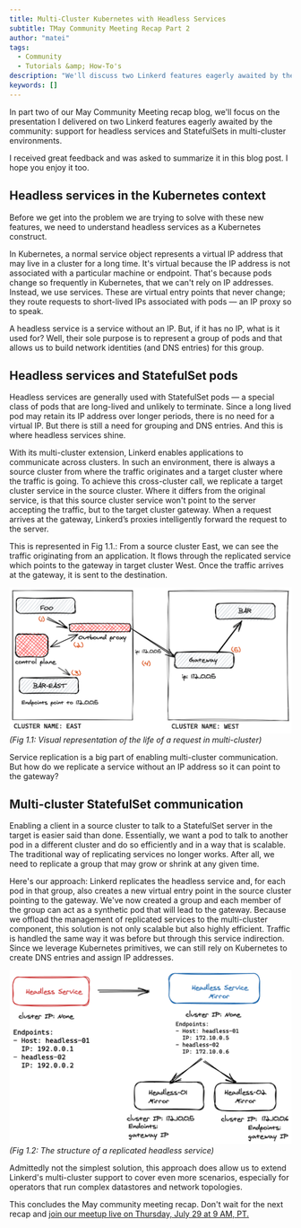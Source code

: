 ```yaml
---
title: Multi-Cluster Kubernetes with Headless Services
subtitle: TMay Community Meeting Recap Part 2
author: "matei"
tags:
  - Community
  - Tutorials &amp; How-To's
description: "We'll discuss two Linkerd features eagerly awaited by the community:  support for headless services and StatefulSets in multi-cluster environments."
keywords: []
---
```


In part two of our May Community Meeting recap blog, we'll focus on the
presentation I delivered on two Linkerd features eagerly awaited by the
community: support for headless services and StatefulSets in multi-cluster
environments.

I received great feedback and was asked to summarize it in this blog post.  I
hope you enjoy it too.

## Headless services in the Kubernetes context

Before we get into the problem we are trying to solve with these new features,
we need to understand headless services as a Kubernetes construct.

In Kubernetes, a normal service object represents a virtual IP address that may
live in a cluster for a long time. It's virtual because the IP address is not
associated with a particular machine or endpoint. That's because pods change so
frequently in Kubernetes, that we can't rely on IP addresses.  Instead, we use
services. These are virtual entry points that never change; they route requests
to short-lived IPs associated with pods — an IP proxy so to speak.

A headless service is a service without an IP. But, if it has no IP, what is it
used for? Well, their sole purpose is to represent a group of pods and that
allows us to build network identities (and DNS entries) for this group.

## Headless services and StatefulSet pods

Headless services are generally used with StatefulSet pods — a special class of
pods that are long-lived and unlikely to terminate. Since a long lived pod may
retain its IP address over longer periods, there is no need for a virtual IP.
But there is still a need for grouping and DNS entries. And this is where
headless services shine.

With its multi-cluster extension, Linkerd enables applications to communicate
across clusters. In such an environment, there is always a source cluster from
where the traffic originates and a target cluster where the traffic is going.
To achieve this cross-cluster call, we replicate a target cluster service in
the source cluster. Where it differs from the original service, is that this
source cluster service won't point to the server accepting the traffic, but to
the target cluster gateway. When a request arrives at the gateway, Linkerd’s
proxies intelligently forward the request to the server.

This is represented in Fig 1.1.: From a source cluster East, we can see the
traffic originating from an application. It flows through the replicated
service which points to the gateway in target cluster West. Once the traffic
arrives at the gateway, it is sent to the destination.

![fig 1.1](../../static/images/multicluster/sset-blog-11.png) *(Fig 1.1: Visual
representation of the life of a request in multi-cluster)*

Service replication is a big part of enabling multi-cluster communication. But
how do we replicate a service without an IP address so it can point to the
gateway?

## Multi-cluster StatefulSet communication

Enabling a client in a source cluster to talk to a StatefulSet server in the
target is easier said than done. Essentially, we want a pod to talk to another
pod in a different cluster and do so efficiently and in a way that is scalable.
The traditional way of replicating services no longer works. After all, we need
to replicate a group that may grow or shrink at any given time.

Here's our approach: Linkerd replicates the headless service and, for each pod
in that group, also creates a new virtual entry point in the source cluster
pointing to the gateway. We've now created a group and each member of the group
can act as a synthetic pod that will lead to the gateway. Because we offload
the management of replicated services to the multi-cluster component, this
solution is not only scalable but also highly efficient. Traffic is handled the
same way it was before but through this service indirection. Since we leverage
Kubernetes primitives, we can still rely on Kubernetes to create DNS entries
and assign IP addresses.

![fig 1.2](../../static/images/multicluster/sset-blog-12.png) *(Fig 1.2: The
structure of a replicated headless service)*

Admittedly not the simplest solution, this approach does allow us to extend
Linkerd's multi-cluster support to cover even more scenarios, especially for
operators that run complex datastores and network topologies.

This concludes the May community meeting recap. Don't wait for the next recap
and [join our meetup live on Thursday, July 29 at 9 AM,
PT.](https://community.cncf.io/events/details/cncf-linkerd-community-presents-july-linkerd-online-community-meetup/)
